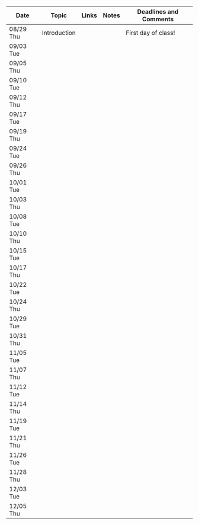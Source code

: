 | Date | Topic | Links | Notes | Deadlines and Comments |
|------|-------|-------|-------|-----------|
| 08/29 Thu     |   Introduction    |       |       | First day of class!         |
|09/03 Tue|||||
|09/05 Thu|||||
|09/10 Tue|||||
|09/12 Thu|||||
|09/17 Tue|||||
|09/19 Thu|||||
|09/24 Tue|||||
|09/26 Thu|||||
|10/01 Tue|||||
|10/03 Thu|||||
|10/08 Tue|||||
|10/10 Thu|||||
|10/15 Tue|||||
|10/17 Thu|||||
|10/22 Tue|||||
|10/24 Thu|||||
|10/29 Tue|||||
|10/31 Thu|||||
|11/05 Tue|||||
|11/07 Thu|||||
|11/12 Tue|||||
|11/14 Thu|||||
|11/19 Tue|||||
|11/21 Thu|||||
|11/26 Tue|||||
|11/28 Thu|||||
|12/03 Tue|||||
|12/05 Thu|||||
